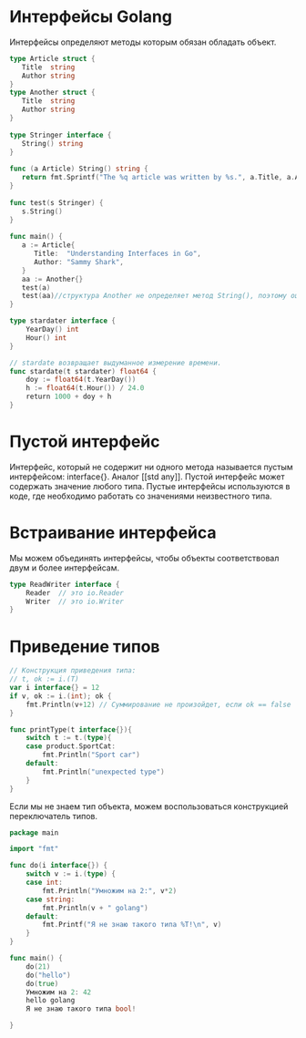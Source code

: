 # Интерфейсы Golang
Интерфейсы определяют методы которым обязан обладать объект.
```go
type Article struct {  
   Title  string  
   Author string  
}  
type Another struct {  
   Title  string  
   Author string  
}  
  
type Stringer interface {  
   String() string  
}  
  
func (a Article) String() string {  
   return fmt.Sprintf("The %q article was written by %s.", a.Title, a.Author)  
}  
  
func test(s Stringer) {  
   s.String()  
}  
  
func main() {  
   a := Article{  
      Title:  "Understanding Interfaces in Go",  
      Author: "Sammy Shark",  
   }  
   aa := Another{}  
   test(a)  
   test(aa)//структура Another не определяет метод String(), поэтому ошибка  
}
```

```go
type stardater interface {
    YearDay() int
    Hour() int
}

// stardate возвращает выдуманное измерение времени.
func stardate(t stardater) float64 {
    doy := float64(t.YearDay())
    h := float64(t.Hour()) / 24.0
    return 1000 + doy + h
}
```
# Пустой интерфейс
Интерфейс, который не содержит ни одного метода называется пустым интерфейсом: interface{}. Аналог [[std any]].  Пустой интерфейс может содержать значение любого типа. Пустые интерфейсы используются в коде, где необходимо работать со значениями неизвестного типа.

# Встраивание интерфейса
Мы можем объединять интерфейсы, чтобы объекты соответствовал двум и более интерфейсам.
```go
type ReadWriter interface {
    Reader  // это io.Reader
    Writer  // это io.Writer
}
```

# Приведение типов
```go
// Конструкция приведения типа:
// t, ok := i.(T)
var i interface{} = 12
if v, ok := i.(int); ok {
	fmt.Println(v+12) // Суммирование не произойдет, если ok == false
}

func printType(t interface{}){
	switch t := t.(type){
	case product.SportCat:
		fmt.Println("Sport car")
	default:
		fmt.Println("unexpected type")
	}
}
```

Если мы не знаем тип объекта, можем воспользоваться конструкцией переключатель типов.
```go
package main

import "fmt"

func do(i interface{}) {
	switch v := i.(type) {
	case int:
		fmt.Println("Умножим на 2:", v*2)
	case string:
		fmt.Println(v + " golang")
	default:
		fmt.Printf("Я не знаю такого типа %T!\n", v)
	}
}

func main() {
	do(21)
	do("hello")
	do(true)
	Умножим на 2: 42
	hello golang
	Я не знаю такого типа bool!

}
```